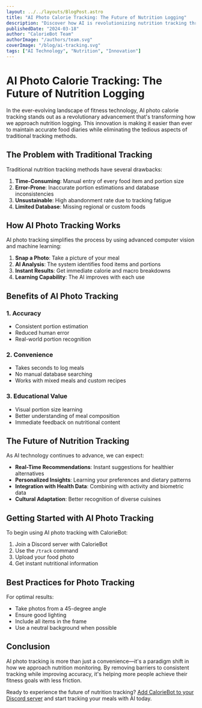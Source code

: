 ```yaml
---
layout: ../../layouts/BlogPost.astro
title: "AI Photo Calorie Tracking: The Future of Nutrition Logging"
description: "Discover how AI is revolutionizing nutrition tracking through photo recognition technology and why it's becoming the preferred method for fitness enthusiasts."
publishedDate: "2024-03-18"
author: "CalorieBot Team"
authorImage: "/authors/team.svg"
coverImage: "/blog/ai-tracking.svg"
tags: ["AI Technology", "Nutrition", "Innovation"]
---
```


# AI Photo Calorie Tracking: The Future of Nutrition Logging

In the ever-evolving landscape of fitness technology, AI photo calorie tracking stands out as a revolutionary advancement that's transforming how we approach nutrition logging. This innovation is making it easier than ever to maintain accurate food diaries while eliminating the tedious aspects of traditional tracking methods.

## The Problem with Traditional Tracking

Traditional nutrition tracking methods have several drawbacks:

1. **Time-Consuming**: Manual entry of every food item and portion size
2. **Error-Prone**: Inaccurate portion estimations and database inconsistencies
3. **Unsustainable**: High abandonment rate due to tracking fatigue
4. **Limited Database**: Missing regional or custom foods

## How AI Photo Tracking Works

AI photo tracking simplifies the process by using advanced computer vision and machine learning:

1. **Snap a Photo**: Take a picture of your meal
2. **AI Analysis**: The system identifies food items and portions
3. **Instant Results**: Get immediate calorie and macro breakdowns
4. **Learning Capability**: The AI improves with each use

## Benefits of AI Photo Tracking

### 1. Accuracy
- Consistent portion estimation
- Reduced human error
- Real-world portion recognition

### 2. Convenience
- Takes seconds to log meals
- No manual database searching
- Works with mixed meals and custom recipes

### 3. Educational Value
- Visual portion size learning
- Better understanding of meal composition
- Immediate feedback on nutritional content

## The Future of Nutrition Tracking

As AI technology continues to advance, we can expect:

- **Real-Time Recommendations**: Instant suggestions for healthier alternatives
- **Personalized Insights**: Learning your preferences and dietary patterns
- **Integration with Health Data**: Combining with activity and biometric data
- **Cultural Adaptation**: Better recognition of diverse cuisines

## Getting Started with AI Photo Tracking

To begin using AI photo tracking with CalorieBot:

1. Join a Discord server with CalorieBot
2. Use the `/track` command
3. Upload your food photo
4. Get instant nutritional information

## Best Practices for Photo Tracking

For optimal results:

- Take photos from a 45-degree angle
- Ensure good lighting
- Include all items in the frame
- Use a neutral background when possible

## Conclusion

AI photo tracking is more than just a convenience—it's a paradigm shift in how we approach nutrition monitoring. By removing barriers to consistent tracking while improving accuracy, it's helping more people achieve their fitness goals with less friction.

Ready to experience the future of nutrition tracking? [Add CalorieBot to your Discord server](/pricing) and start tracking your meals with AI today.